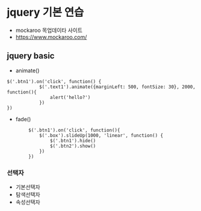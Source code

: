 # jquery 기본 연습

- mockaroo 목업데이타 사이트
- https://www.mockaroo.com/


## jquery basic
- animate()
```
$('.btn1').on('click', function() {
            $('.text1').animate({marginLeft: 500, fontSize: 30}, 2000, function(){
                alert('hello?')
            })
})
```

- fade()

```
        $('.btn1').on('click', function(){
            $('.box').slideUp(1000, 'linear', function() {
                $('.btn1').hide()
                $('.btn2').show()
            })
        })
```

### 선택자

- 기본선택자
- 탐색선택자
- 속성선택자
